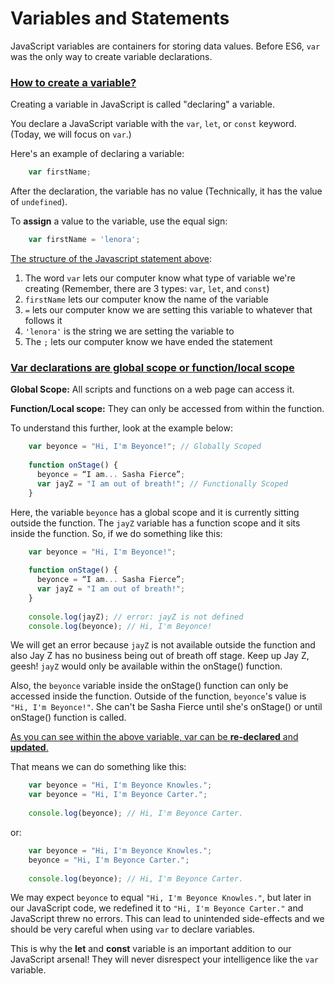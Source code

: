 # Variables and Statements

JavaScript variables are containers for storing data values. Before ES6, `var` was the only way to create variable declarations.

### <ins>How to create a variable?</ins>

Creating a variable in JavaScript is called "declaring" a variable.

You declare a JavaScript variable with the `var`, `let`, or `const` keyword. (Today, we will focus on `var`.)

Here's an example of declaring a variable:
```JavaScript
    var firstName;
```

After the declaration, the variable has no value (Technically, it has the value of `undefined`).

To <strong>assign</strong> a value to the variable, use the equal sign:
```JavaScript
    var firstName = 'lenora';
```

<ins>The structure of the [Javascript statement](https://www.w3schools.com/js/js_statements.asp) above</ins>:

1. The word `var` lets our computer know what type of variable we're creating (Remember, there are 3 types: `var`, `let`, and `const`)
2. `firstName` lets our computer know the name of the variable
3. `=` lets our computer know we are setting this variable to whatever that follows it
4. `'lenora'` is the string we are setting the variable to
5. The `;` lets our computer know we have ended the statement

### <ins>Var declarations are global scope or function/local scope</ins> 

<strong>Global Scope:</strong> All scripts and functions on a web page can access it. 

<strong>Function/Local scope:</strong> They can only be accessed from within the function.


To understand this further, look at the example below:

```JavaScript
    var beyonce = "Hi, I'm Beyonce!"; // Globally Scoped
    
    function onStage() {
      beyonce = “I am... Sasha Fierce”;
      var jayZ = "I am out of breath!"; // Functionally Scoped
    }
```

Here, the variable `beyonce` has a global scope and it is currently sitting outside the function. The `jayZ` variable has a function scope and it sits inside the function. So, if we do something like this:


```JavaScript
    var beyonce = "Hi, I'm Beyonce!";
    
    function onStage() {
      beyonce = “I am... Sasha Fierce”;
      var jayZ = "I am out of breath!";
    }
    
    console.log(jayZ); // error: jayZ is not defined
    console.log(beyonce); // Hi, I'm Beyonce!
```
We will get an error because `jayZ` is not available outside the function and also Jay Z has no business being out of breath off stage. Keep up Jay Z, geesh! `jayZ` would only be available within the onStage() function.

Also, the `beyonce` variable inside the onStage() function can only be accessed inside the function. Outside of the function, `beyonce`'s value is `"Hi, I'm Beyonce!"`. She can't be Sasha Fierce until she's onStage() or until onStage() function is called.

<ins>As you can see within the above variable, var can be <strong>re-declared</strong> and <strong>updated</strong>.</ins>


That means we can do something like this:

```JavaScript
    var beyonce = "Hi, I'm Beyonce Knowles.";
    var beyonce = "Hi, I'm Beyonce Carter.";
    
    console.log(beyonce); // Hi, I'm Beyonce Carter.
```
or:
```JavaScript
    var beyonce = "Hi, I'm Beyonce Knowles.";
    beyonce = "Hi, I'm Beyonce Carter.";
    
    console.log(beyonce); // Hi, I'm Beyonce Carter.
```

We may expect `beyonce` to equal `"Hi, I'm Beyonce Knowles."`, but later in our JavaScript code, we redefined it to `"Hi, I'm Beyonce Carter."` and JavaScript threw no errors. This can lead to unintended side-effects and we should be very careful when using `var` to declare variables.


This is why the <strong>let</strong> and <strong>const</strong> variable is an important addition to our JavaScript arsenal! They will never disrespect your intelligence like the `var` variable.
